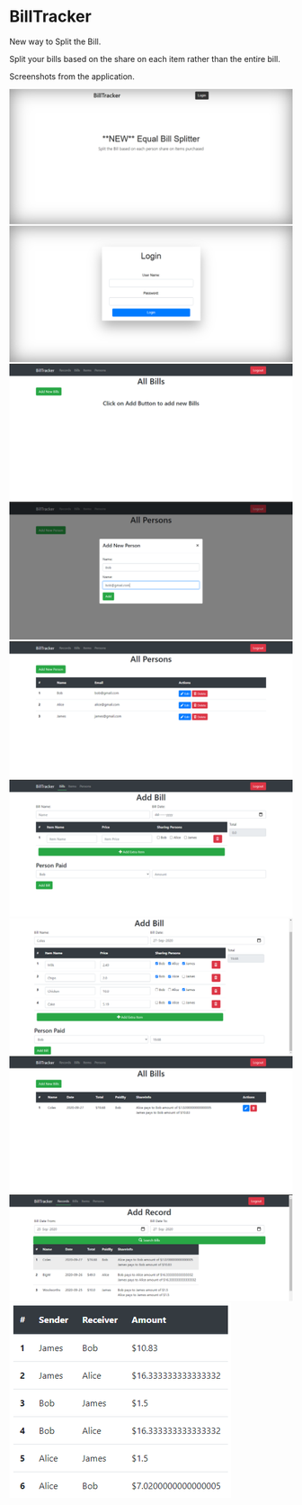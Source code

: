 # BillTracker
New way to Split the Bill.

Split your bills based on the share on each item rather than the entire bill.

Screenshots from the application.

![](Screenshots/BillTracker1.png)
![](Screenshots/BillTracker2.png)
![](Screenshots/BillTracker3.png)
![](Screenshots/BillTracker4.png)
![](Screenshots/BillTracker5.png)
![](Screenshots/BillTracker6.png)
![](Screenshots/BillTracker7.png)
![](Screenshots/BillTracker8.png)
![](Screenshots/BillTracker9.png)
![](Screenshots/BillTracker10.png)
